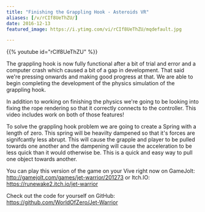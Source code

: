 ```yaml
---
title: "Finishing the Grappling Hook - Asteroids VR"
aliases: [/v/rCIf8UeThZU/]
date: 2016-12-13
featured_image: https://i.ytimg.com/vi/rCIf8UeThZU/mqdefault.jpg

---
```


{{% youtube id="rCIf8UeThZU" %}}

The grappling hook is now fully functional after a bit of trial and error and a computer crash which caused a bit of a gap in development. That said we're pressing onwards and making good progress at that. We are able to begin completing the development of the physics simulation of the grappling hook.

In addition to working on finishing the physics we're going to be looking into fixing the rope rendering so that it correctly connects to the controller. This video includes work on both of those features!

To solve the grappling hook problem we are going to create a Spring with a length of zero. This spring will be heavilty dampened so that it's forces are signifcantly less abrupt. This will cause the grapple and player to be pulled towards one another and the dampening will cause the acceleration to be less quick than it would otherwise be. This is a quick and easy way to pull one object towards another.

You can play this version of the game on your Vive right now on GameJolt: http://gamejolt.com/games/jet-warrior/201273 or Itch.IO: https://runewake2.itch.io/jet-warrior

Check out the code for yourself on GitHub: https://github.com/WorldOfZero/Jet-Warrior